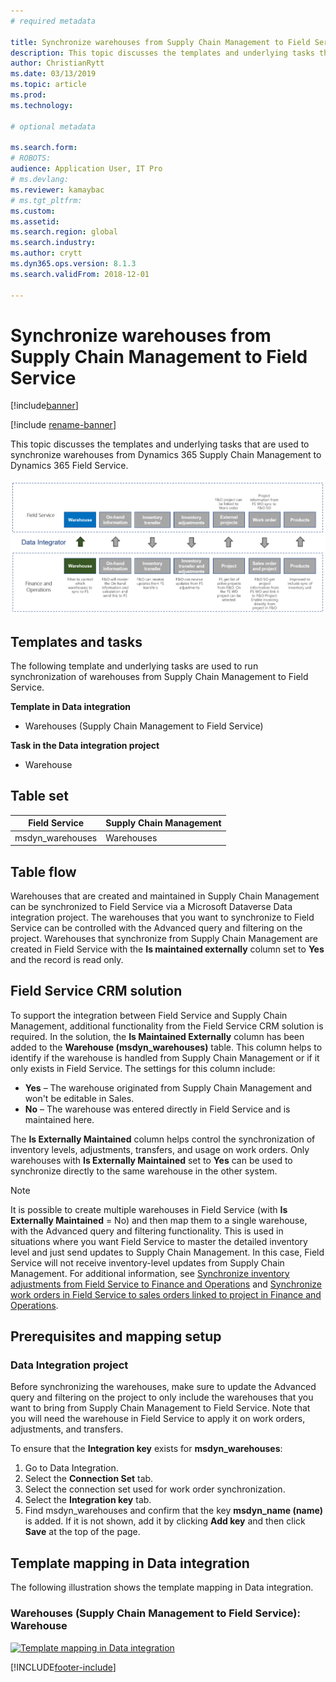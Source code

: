 ```yaml
---
# required metadata

title: Synchronize warehouses from Supply Chain Management to Field Service
description: This topic discusses the templates and underlying tasks that are used to synchronize warehouses from Dynamics 365 Supply Chain Management to Dynamics 365 Field Service.
author: ChristianRytt
ms.date: 03/13/2019
ms.topic: article
ms.prod: 
ms.technology: 

# optional metadata

ms.search.form: 
# ROBOTS: 
audience: Application User, IT Pro
# ms.devlang: 
ms.reviewer: kamaybac
# ms.tgt_pltfrm: 
ms.custom: 
ms.assetid: 
ms.search.region: global
ms.search.industry: 
ms.author: crytt
ms.dyn365.ops.version: 8.1.3 
ms.search.validFrom: 2018-12-01

---
```


# Synchronize warehouses from Supply Chain Management to Field Service

[!include[banner](../includes/banner.md)]

[!include [rename-banner](~/includes/cc-data-platform-banner.md)]

This topic discusses the templates and underlying tasks that are used to synchronize warehouses from Dynamics 365 Supply Chain Management to Dynamics 365 Field Service.

[![Synchronization of business processes between Supply Chain Management and Field Service](./media/FSWarehouseOW.png)](./media/FSWarehouseOW.png)

## Templates and tasks
The following template and underlying tasks are used to run synchronization of warehouses from Supply Chain Management to Field Service.

**Template in Data integration**
- Warehouses (Supply Chain Management to Field Service)

**Task in the Data integration project**
- Warehouse

## Table set
| Field Service    | Supply Chain Management                 |
|------------------|----------------------------------------|
| msdyn_warehouses | Warehouses                             |

## Table flow
Warehouses that are created and maintained in Supply Chain Management can be synchronized to Field Service via a Microsoft Dataverse Data integration project. The warehouses that you want to synchronize to Field Service can be controlled with the Advanced query and filtering on the project. Warehouses that synchronize from Supply Chain Management are created in Field Service with the **Is maintained externally** column set to **Yes** and the record is read only.

## Field Service CRM solution
To support the integration between Field Service and Supply Chain Management, additional functionality from the Field Service CRM solution is required. In the solution, the **Is Maintained Externally** column has been added to the **Warehouse (msdyn_warehouses)** table. This column helps to identify if the warehouse is handled from Supply Chain Management or if it only exists in Field Service. The settings for this column include:
- **Yes** – The warehouse originated from Supply Chain Management and won't be editable in Sales.
- **No** – The warehouse was entered directly in Field Service and is maintained here.

The **Is Externally Maintained** column helps control the synchronization of inventory levels, adjustments, transfers, and usage on work orders. Only warehouses with **Is Externally Maintained** set to **Yes** can be used to synchronize directly to the same warehouse in the other system. 

> [!NOTE]
> It is possible to create multiple warehouses in Field Service (with **Is Externally Maintained** = No) and then map them to a single warehouse, with the Advanced query and filtering functionality. This is used in situations where you want Field Service to master the detailed inventory level and just send updates to Supply Chain Management. In this case, Field Service will not receive inventory-level updates from Supply Chain Management. For additional information, see [Synchronize inventory adjustments from Field Service to Finance and Operations](/dynamics365/unified-operations/supply-chain/sales-marketing/synchronize-inventory-adjustments) and [Synchronize work orders in Field Service to sales orders linked to project in Finance and Operations](/dynamics365/unified-operations/supply-chain/sales-marketing/field-service-work-order).

## Prerequisites and mapping setup
### Data Integration project
Before synchronizing the warehouses, make sure to update the Advanced query and filtering on the project to only include the warehouses that you want to bring from Supply Chain Management to Field Service. Note that you will need the warehouse in Field Service to apply it on work orders, adjustments, and transfers.  

To ensure that the **Integration key** exists for **msdyn_warehouses**:
1. Go to Data Integration.
2. Select the **Connection Set** tab.
3. Select the connection set used for work order synchronization.
4. Select the **Integration key** tab.
5. Find msdyn_warehouses and confirm that the key **msdyn_name (name)** is added. If it is not shown, add it by clicking **Add key** and then click **Save** at the top of the page.

## Template mapping in Data integration

The following illustration shows the template mapping in Data integration.

### Warehouses (Supply Chain Management to Field Service): Warehouse

[![Template mapping in Data integration](./media/Warehouse1.png)](./media/Warehouse1.png)


[!INCLUDE[footer-include](../../includes/footer-banner.md)]